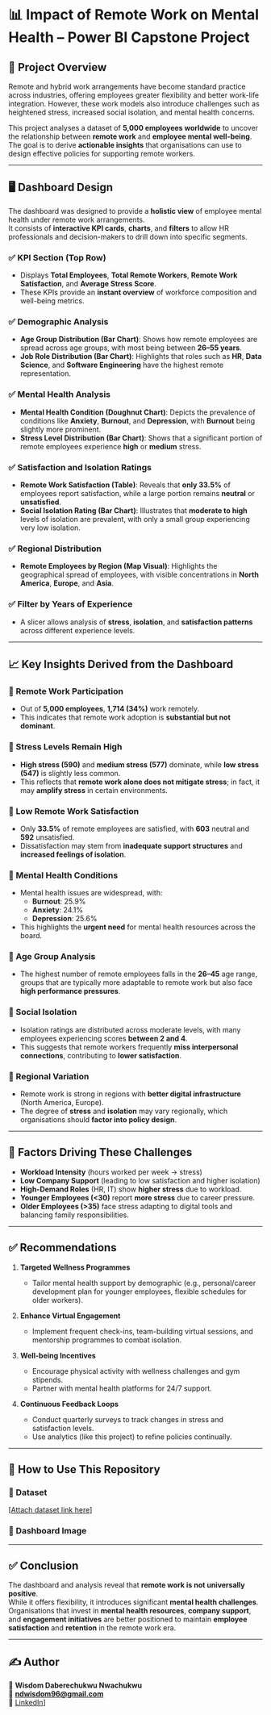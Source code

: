 # 📊 Impact of Remote Work on Mental Health – Power BI Capstone Project

## 📌 Project Overview
Remote and hybrid work arrangements have become standard practice across industries, offering employees greater flexibility and better work-life integration. However, these work models also introduce challenges such as heightened stress, increased social isolation, and mental health concerns.

This project analyses a dataset of **5,000 employees worldwide** to uncover the relationship between **remote work** and **employee mental well-being**.  
The goal is to derive **actionable insights** that organisations can use to design effective policies for supporting remote workers.

---

## 🖥️ Dashboard Design
The dashboard was designed to provide a **holistic view** of employee mental health under remote work arrangements.  
It consists of **interactive KPI cards**, **charts**, and **filters** to allow HR professionals and decision-makers to drill down into specific segments.

### ✅ KPI Section (Top Row)
- Displays **Total Employees**, **Total Remote Workers**, **Remote Work Satisfaction**, and **Average Stress Score**.  
- These KPIs provide an **instant overview** of workforce composition and well-being metrics.

### ✅ Demographic Analysis
- **Age Group Distribution (Bar Chart)**: Shows how remote employees are spread across age groups, with most being between **26–55 years**.  
- **Job Role Distribution (Bar Chart)**: Highlights that roles such as **HR**, **Data Science**, and **Software Engineering** have the highest remote representation.

### ✅ Mental Health Analysis
- **Mental Health Condition (Doughnut Chart)**: Depicts the prevalence of conditions like **Anxiety**, **Burnout**, and **Depression**, with **Burnout** being slightly more prominent.  
- **Stress Level Distribution (Bar Chart)**: Shows that a significant portion of remote employees experience **high** or **medium** stress.

### ✅ Satisfaction and Isolation Ratings
- **Remote Work Satisfaction (Table)**: Reveals that **only 33.5%** of employees report satisfaction, while a large portion remains **neutral** or **unsatisfied**.  
- **Social Isolation Rating (Bar Chart)**: Illustrates that **moderate to high** levels of isolation are prevalent, with only a small group experiencing very low isolation.

### ✅ Regional Distribution
- **Remote Employees by Region (Map Visual)**: Highlights the geographical spread of employees, with visible concentrations in **North America**, **Europe**, and **Asia**.

### ✅ Filter by Years of Experience
- A slicer allows analysis of **stress**, **isolation**, and **satisfaction patterns** across different experience levels.

---

## 📈 Key Insights Derived from the Dashboard

### 🔹 Remote Work Participation
- Out of **5,000 employees**, **1,714 (34%)** work remotely.  
- This indicates that remote work adoption is **substantial but not dominant**.

### 🔹 Stress Levels Remain High
- **High stress (590)** and **medium stress (577)** dominate, while **low stress (547)** is slightly less common.  
- This reflects that **remote work alone does not mitigate stress**; in fact, it may **amplify stress** in certain environments.

### 🔹 Low Remote Work Satisfaction
- Only **33.5%** of remote employees are satisfied, with **603** neutral and **592** unsatisfied.  
- Dissatisfaction may stem from **inadequate support structures** and **increased feelings of isolation**.

### 🔹 Mental Health Conditions
- Mental health issues are widespread, with:
  - **Burnout**: 25.9%  
  - **Anxiety**: 24.1%  
  - **Depression**: 25.6%  
- This highlights the **urgent need** for mental health resources across the board.

### 🔹 Age Group Analysis
- The highest number of remote employees falls in the **26–45** age range, groups that are typically more adaptable to remote work but also face **high performance pressures**.

### 🔹 Social Isolation
- Isolation ratings are distributed across moderate levels, with many employees experiencing scores **between 2 and 4**.  
- This suggests that remote workers frequently **miss interpersonal connections**, contributing to **lower satisfaction**.

### 🔹 Regional Variation
- Remote work is strong in regions with **better digital infrastructure** (North America, Europe).  
- The degree of **stress** and **isolation** may vary regionally, which organisations should **factor into policy design**.

---

## 🧩 Factors Driving These Challenges
- **Workload Intensity** (hours worked per week → stress)  
- **Low Company Support** (leading to low satisfaction and higher isolation)  
- **High-Demand Roles** (HR, IT) show **higher stress** due to workload.  
- **Younger Employees (<30)** report **more stress** due to career pressure.  
- **Older Employees (>35)** face stress adapting to digital tools and balancing family responsibilities.

---

## ✅ Recommendations
1. **Targeted Wellness Programmes**  
   - Tailor mental health support by demographic (e.g., personal/career development plan for younger employees, flexible schedules for older workers).

2. **Enhance Virtual Engagement**  
   - Implement frequent check-ins, team-building virtual sessions, and mentorship programmes to combat isolation.

3. **Well-being Incentives**  
   - Encourage physical activity with wellness challenges and gym stipends.  
   - Partner with mental health platforms for 24/7 support.

4. **Continuous Feedback Loops**  
   - Conduct quarterly surveys to track changes in stress and satisfaction levels.  
   - Use analytics (like this project) to refine policies continually.

---

## 📂 How to Use This Repository

### 📌 Dataset
[[Attach dataset link here](https://docs.google.com/spreadsheets/d/1qOnjArhrRP385tdN1381FhjTIFs5VL-d_ZsW4PcUkpk/edit?gid=349596496#gid=349596496)]

### 📌 Dashboard Image


---

## ✅ Conclusion
The dashboard and analysis reveal that **remote work is not universally positive**.  
While it offers flexibility, it introduces significant **mental health challenges**.  
Organisations that invest in **mental health resources**, **company support**, and **engagement initiatives** are better positioned to maintain **employee satisfaction** and **retention** in the remote work era.

---

## ✍️ Author
👤 **Wisdom Daberechukwu Nwachukwu**  
📧 **ndwisdom96@gmail.com**  
🔗 [LinkedIn](https://www.linkedin.com/in/wisdom-d-nwachukwu-9a3523357/)]
